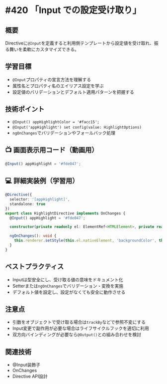 # #420 「Input での設定受け取り」

## 概要
Directiveに`@Input`を定義すると利用側テンプレートから設定値を受け取れ、振る舞いを柔軟にカスタマイズできる。

## 学習目標
- `@Input`プロパティの宣言方法を理解する
- 属性名とプロパティ名のエイリアス設定を学ぶ
- 設定値のバリデーションとデフォルト適用パターンを把握する

## 技術ポイント
- `@Input() appHighlightColor = '#facc15';`
- `@Input('appHighlight') set config(value: HighlightOptions)`
- `ngOnChanges`でバリデーションやフォールバック処理

## 📺 画面表示用コード（動画用）
```typescript
@Input() appHighlight = '#fde047';
```

## 💻 詳細実装例（学習用）
```typescript
@Directive({
  selector: '[appHighlight]',
  standalone: true
})
export class HighlightDirective implements OnChanges {
  @Input() appHighlight = '#fde047';

  constructor(private readonly el: ElementRef<HTMLElement>, private readonly renderer: Renderer2) {}

  ngOnChanges(): void {
    this.renderer.setStyle(this.el.nativeElement, 'backgroundColor', this.appHighlight);
  }
}
```

## ベストプラクティス
- Inputは型安全にし、受け取る値の意味をドキュメント化
- Setterまたは`ngOnChanges`でバリデーション・変換を実施
- デフォルト値を設定し、設定がなくても安全に動作させる

## 注意点
- 引数をオブジェクトで受け取る場合は`trackBy`などで参照不変にする
- Input変更で副作用が必要な場合はライフサイクルフックを適切に利用
- 双方向バインディングが必要なら`@Output()`との組み合わせを検討

## 関連技術
- @Input装飾子
- OnChanges
- Directive API設計

